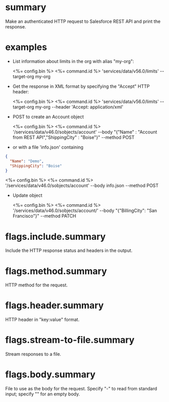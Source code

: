 # summary

Make an authenticated HTTP request to Salesforce REST API and print the response.

# examples

- List information about limits in the org with alias "my-org":

  <%= config.bin %> <%= command.id %> 'services/data/v56.0/limits' --target-org my-org

- Get the response in XML format by specifying the "Accept" HTTP header:

  <%= config.bin %> <%= command.id %> 'services/data/v56.0/limits' --target-org my-org --header 'Accept: application/xml'

- POST to create an Account object

  <%= config.bin %> <%= command.id %> '/services/data/v46.0/sobjects/account' --body "{\"Name\" : \"Account from REST API\",\"ShippingCity\" : \"Boise\"}" --method POST

- or with a file 'info.json' containing

```json
{
  "Name": "Demo",
  "ShippingCity": "Boise"
}
```

<%= config.bin %> <%= command.id %> '/services/data/v46.0/sobjects/account' --body info.json --method POST

- Update object

  <%= config.bin %> <%= command.id %> '/services/data/v46.0/sobjects/account/<Account ID>' --body "{\"BillingCity\": \"San Francisco\"}" --method PATCH

# flags.include.summary

Include the HTTP response status and headers in the output.

# flags.method.summary

HTTP method for the request.

# flags.header.summary

HTTP header in "key:value" format.

# flags.stream-to-file.summary

Stream responses to a file.

# flags.body.summary

File to use as the body for the request. Specify "-" to read from standard input; specify "" for an empty body.
